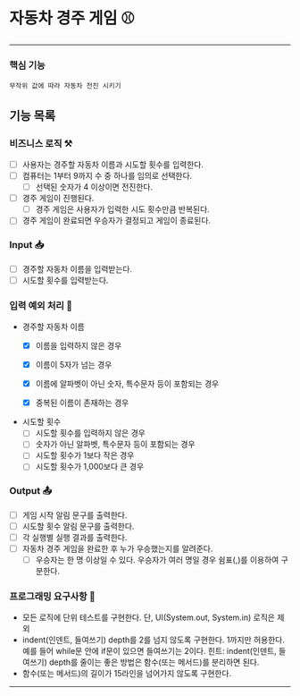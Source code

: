 # 자동차 경주 게임 ⚾️

---
### 핵심 기능
`무작위 값에 따라 자동차 전진 시키기`


## 기능 목록
### 비즈니스 로직 ⚒️ 
- [ ] 사용자는 경주할 자동차 이름과 시도할 횟수를 입력한다.
- [ ] 컴퓨터는 1부터 9까지 수 중 하나를 임의로 선택한다.
  - [ ] 선택된 숫자가 4 이상이면 전진한다.
- [ ] 경주 게임이 진행된다.
  - [ ] 경주 게임은 사용자가 입력한 시도 횟수만큼 반복된다.
- [ ] 경주 게임이 완료되면 우승자가 결정되고 게임이 종료된다.

### Input 📥
- [ ] 경주할 자동차 이름을 입력받는다.
- [ ] 시도할 횟수를 입력받는다.

### 입력 예외 처리 🧹
- 경주할 자동차 이름
  - [x] 이름을 입력하지 않은 경우
  - [x] 이름이 5자가 넘는 경우
  - [x] 이름에 알파벳이 아닌 숫자, 특수문자 등이 포함되는 경우
  - [x] 중복된 이름이 존재하는 경우


- 시도할 횟수
  - [ ] 시도할 횟수를 입력하지 않은 경우
  - [ ] 숫자가 아닌 알파벳, 특수문자 등이 포함되는 경우
  - [ ] 시도할 횟수가 1보다 작은 경우
  - [ ] 시도할 횟수가 1,000보다 큰 경우

### Output 📤
- [ ] 게임 시작 알림 문구를 출력한다.
- [ ] 시도할 횟수 알림 문구를 출력한다.
- [ ] 각 실행별 실행 결과를 출력한다.
- [ ] 자동차 경주 게임을 완료한 후 누가 우승했는지를 알려준다.
  - [ ] 우승자는 한 명 이상일 수 있다. 우승자가 여러 명일 경우 쉼표(,)를 이용하여 구분한다.

### 프로그래밍 요구사항 🧐
* 모든 로직에 단위 테스트를 구현한다. 단, UI(System.out, System.in) 로직은 제외
* indent(인덴트, 들여쓰기) depth를 2를 넘지 않도록 구현한다. 1까지만 허용한다.
  예를 들어 while문 안에 if문이 있으면 들여쓰기는 2이다.
  힌트: indent(인덴트, 들여쓰기) depth를 줄이는 좋은 방법은 함수(또는 메서드)를 분리하면 된다.
* 함수(또는 메서드)의 길이가 15라인을 넘어가지 않도록 구현한다.

---